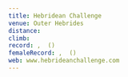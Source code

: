```yaml
---
title: Hebridean Challenge
venue: Outer Hebrides
distance: 
climb: 
record: ,  ()
femaleRecord: ,  ()
web: www.hebrideanchallenge.com
---
```

